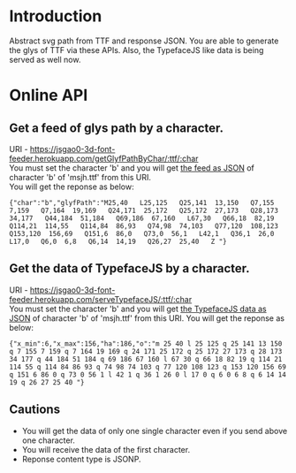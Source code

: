 # Introduction
Abstract svg path from TTF and response JSON. You are able to generate the glys of TTF via these APIs. Also, the TypefaceJS like data is being served as well now.

# Online API
## Get a feed of glys path by a character.
URI - https://jsgao0-3d-font-feeder.herokuapp.com/getGlyfPathByChar/:ttf/:char<br/>
You must set the character 'b' and you will get [the feed as JSON](https://jsgao0-3d-font-feeder.herokuapp.com/getGlyfPathByChar/msjh/b) of character 'b' of 'msjh.ttf' from this URI.<br/>
You will get the reponse as below:
```
{"char":"b","glyfPath":"M25,40   L25,125   Q25,141  13,150   Q7,155  7,159   Q7,164  19,169   Q24,171  25,172   Q25,172  27,173   Q28,173  34,177   Q44,184  51,184   Q69,186  67,160   L67,30   Q66,18  82,19   Q114,21  114,55   Q114,84  86,93   Q74,98  74,103   Q77,120  108,123   Q153,120  156,69   Q151,6  86,0   Q73,0  56,1   L42,1   Q36,1  26,0   L17,0   Q6,0  6,8   Q6,14  14,19   Q26,27  25,40   Z "}
```

## Get the data of TypefaceJS by a character.
URI - https://jsgao0-3d-font-feeder.herokuapp.com/serveTypefaceJS/:ttf/:char<br/>
You must set the character 'b' and you will get [the TypefaceJS data as JSON](https://jsgao0-3d-font-feeder.herokuapp.com/serveTypefaceJS/msjh/b) of character 'b' of 'msjh.ttf' from this URI.
You will get the reponse as below:
```
{"x_min":6,"x_max":156,"ha":186,"o":"m 25 40 l 25 125 q 25 141 13 150 q 7 155 7 159 q 7 164 19 169 q 24 171 25 172 q 25 172 27 173 q 28 173 34 177 q 44 184 51 184 q 69 186 67 160 l 67 30 q 66 18 82 19 q 114 21 114 55 q 114 84 86 93 q 74 98 74 103 q 77 120 108 123 q 153 120 156 69 q 151 6 86 0 q 73 0 56 1 l 42 1 q 36 1 26 0 l 17 0 q 6 0 6 8 q 6 14 14 19 q 26 27 25 40 "}
```

## Cautions
* You will get the data of only one single character even if you send above one character.
* You will receive the data of the first character.
* Reponse content type is JSONP.
